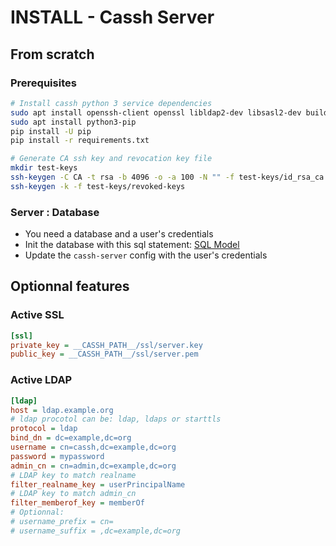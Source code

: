 # INSTALL - Cassh Server

## From scratch

### Prerequisites

```bash
# Install cassh python 3 service dependencies
sudo apt install openssh-client openssl libldap2-dev libsasl2-dev build-essential python3-dev
sudo apt install python3-pip
pip install -U pip
pip install -r requirements.txt

# Generate CA ssh key and revocation key file
mkdir test-keys
ssh-keygen -C CA -t rsa -b 4096 -o -a 100 -N "" -f test-keys/id_rsa_ca # without passphrase
ssh-keygen -k -f test-keys/revoked-keys
```

### Server : Database

* You need a database and a user's credentials 
* Init the database with this sql statement: [SQL Model](sql/model.sql)
* Update the `cassh-server` config with the user's credentials

## Optionnal features

### Active SSL
```ini
[ssl]
private_key = __CASSH_PATH__/ssl/server.key
public_key = __CASSH_PATH__/ssl/server.pem
```

### Active LDAP
```ini
[ldap]
host = ldap.example.org
# ldap procotol can be: ldap, ldaps or starttls
protocol = ldap
bind_dn = dc=example,dc=org
username = cn=cassh,dc=example,dc=org
password = mypassword
admin_cn = cn=admin,dc=example,dc=org
# LDAP key to match realname
filter_realname_key = userPrincipalName
# LDAP key to match admin_cn
filter_memberof_key = memberOf
# Optionnal:
# username_prefix = cn=
# username_suffix = ,dc=example,dc=org
```
